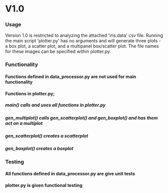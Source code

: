 # V1.0
### Usage
Version 1.0 is restricted to analyzing the attached 'iris.data' csv file. Running the main script 'plotter.py' has no arguments and will generate three plots - a box plot, a scatter plot, and a multipanel box/scatter plot. The file names for these images can be specified within plotter.py.
### Functionality
#### Functions defined in data_processor.py are not used for main functionality
#### Functions in plotter.py;
##### main() calls and uses all functions in plotter.py
##### gen_multiplot() calls gen_scatterplot() and gen_boxplot() and has them act on a multiplot
##### gen_scatterplot() creates a scatterplot
##### gen_boxplot() creates a boxplot
### Testing
#### All functions defined in data_processor.py are give unit tests
#### plotter.py is given functional testing


